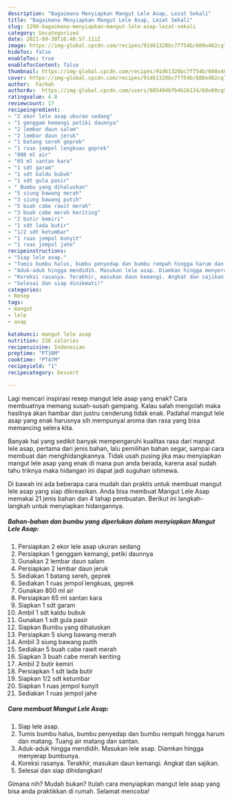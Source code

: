 ```yaml
---
description: "Bagaimana Menyiapkan Mangut Lele Asap, Lezat Sekali"
title: "Bagaimana Menyiapkan Mangut Lele Asap, Lezat Sekali"
slug: 1298-bagaimana-menyiapkan-mangut-lele-asap-lezat-sekali
category: Uncategorized
date: 2021-09-30T16:40:57.111Z
image: https://img-global.cpcdn.com/recipes/91d61328bc7f754b/680x482cq70/mangut-lele-asap-foto-resep-utama.jpg
hideToc: false
enableToc: true
enableTocContent: false
thumbnail: https://img-global.cpcdn.com/recipes/91d61328bc7f754b/680x482cq70/mangut-lele-asap-foto-resep-utama.jpg
cover: https://img-global.cpcdn.com/recipes/91d61328bc7f754b/680x482cq70/mangut-lele-asap-foto-resep-utama.jpg
author:  Farhah
authorAv:  https://img-global.cpcdn.com/users/085494b7b4b26134/60x60cq50/avatar.jpg
ratingvalue: 4.8
reviewcount: 17
recipeingredient:
- "2 ekor lele asap ukuran sedang"
- "1 genggam kemangi petiki daunnya"
- "2 lembar daun salam"
- "2 lembar daun jeruk"
- "1 batang sereh geprek"
- "1 ruas jempol lengkuas geprek"
- "800 ml air"
- "65 ml santan kara"
- "1 sdt garam"
- "1 sdt kaldu bubuk"
- "1 sdt gula pasir"
- " Bumbu yang dihaluskan"
- "5 siung bawang merah"
- "3 siung bawang putih"
- "5 buah cabe rawit merah"
- "3 buah cabe merah keriting"
- "2 butir kemiri"
- "1 sdt lada butir"
- "1/2 sdt ketumbar"
- "1 ruas jempol kunyit"
- "1 ruas jempol jahe"
recipeinstructions:
- "Siap lele asap."
- "Tumis bumbu halus, bumbu penyedap dan bumbu rempah hingga harum dan matang. Tuang air matang dan santan."
- "Aduk-aduk hingga mendidih. Masukan lele asap. Diamkan hingga menyerap bumbunya."
- "Koreksi rasanya. Terakhir, masukan daun kemangi. Angkat dan sajikan."
- "Selesai dan siap dinikmati!"
categories:
- Resep
tags:
- mangut
- lele
- asap

katakunci: mangut lele asap 
nutrition: 238 calories
recipecuisine: Indonesian
preptime: "PT38M"
cooktime: "PT47M"
recipeyield: "1"
recipecategory: Dessert

---
```



Lagi mencari inspirasi resep mangut lele asap yang enak? Cara membuatnya memang susah-susah gampang. Kalau salah mengolah maka hasilnya akan hambar dan justru cenderung tidak enak. Padahal mangut lele asap yang enak harusnya sih mempunyai aroma dan rasa yang bisa memancing selera kita.


Banyak hal yang sedikit banyak mempengaruhi kualitas rasa dari mangut lele asap, pertama dari jenis bahan, lalu pemilihan bahan segar, sampai cara membuat dan menghidangkannya. Tidak usah pusing jika mau menyiapkan mangut lele asap yang enak di mana pun anda berada, karena asal sudah tahu triknya maka hidangan ini dapat jadi suguhan istimewa.




Di bawah ini ada beberapa cara mudah dan praktis untuk membuat mangut lele asap yang siap dikreasikan. Anda bisa membuat Mangut Lele Asap memakai 21 jenis bahan dan 4 tahap pembuatan. Berikut ini langkah-langkah untuk menyiapkan hidangannya.

<!--inarticleads1-->

##### Bahan-bahan dan bumbu yang diperlukan dalam menyiapkan Mangut Lele Asap:

1. Persiapkan 2 ekor lele asap ukuran sedang
1. Persiapkan 1 genggam kemangi, petiki daunnya
1. Gunakan 2 lembar daun salam
1. Persiapkan 2 lembar daun jeruk
1. Sediakan 1 batang sereh, geprek
1. Sediakan 1 ruas jempol lengkuas, geprek
1. Gunakan 800 ml air
1. Persiapkan 65 ml santan kara
1. Siapkan 1 sdt garam
1. Ambil 1 sdt kaldu bubuk
1. Gunakan 1 sdt gula pasir
1. Siapkan  Bumbu yang dihaluskan
1. Persiapkan 5 siung bawang merah
1. Ambil 3 siung bawang putih
1. Sediakan 5 buah cabe rawit merah
1. Siapkan 3 buah cabe merah keriting
1. Ambil 2 butir kemiri
1. Persiapkan 1 sdt lada butir
1. Siapkan 1/2 sdt ketumbar
1. Siapkan 1 ruas jempol kunyit
1. Sediakan 1 ruas jempol jahe




<!--inarticleads2-->

##### Cara membuat Mangut Lele Asap:

1. Siap lele asap.
1. Tumis bumbu halus, bumbu penyedap dan bumbu rempah hingga harum dan matang. Tuang air matang dan santan.
1. Aduk-aduk hingga mendidih. Masukan lele asap. Diamkan hingga menyerap bumbunya.
1. Koreksi rasanya. Terakhir, masukan daun kemangi. Angkat dan sajikan.
1. Selesai dan siap dihidangkan!



Gimana nih? Mudah bukan? Itulah cara menyiapkan mangut lele asap yang bisa anda praktikkan di rumah. Selamat mencoba!
